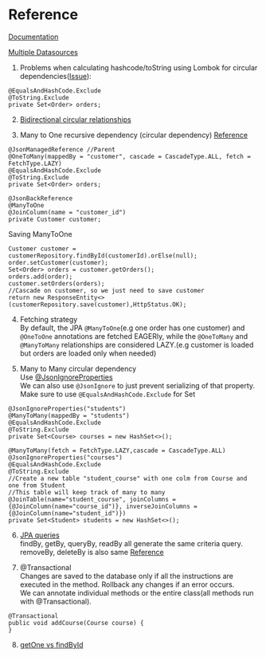 # Reference

[Documentation](https://docs.jboss.org/hibernate/orm/5.1/userguide/html_single/Hibernate_User_Guide.html#associations-many-to-one)

[Multiple Datasources](https://stackoverflow.com/a/48140893/12021132)

1. Problems when calculating hashcode/toString using Lombok for circular dependencies([Issue](https://github.com/projectlombok/lombok/issues/1007)): 
```
@EqualsAndHashCode.Exclude
@ToString.Exclude
private Set<Order> orders;
```

2. [Bidirectional circular relationships](https://www.baeldung.com/jackson-bidirectional-relationships-and-infinite-recursion)

3. Many to One recursive dependency (circular dependency) [Reference](http://springquay.blogspot.com/2016/01/new-approach-to-solve-json-recursive.html)
```
@JsonManagedReference //Parent
@OneToMany(mappedBy = "customer", cascade = CascadeType.ALL, fetch = FetchType.LAZY)
@EqualsAndHashCode.Exclude
@ToString.Exclude
private Set<Order> orders;
```
```
@JsonBackReference
@ManyToOne
@JoinColumn(name = "customer_id")
private Customer customer;
```
Saving ManyToOne
```
Customer customer = customerRepository.findById(customerId).orElse(null);
order.setCustomer(customer);
Set<Order> orders = customer.getOrders();
orders.add(order);
customer.setOrders(orders);
//Cascade on customer, so we just need to save customer
return new ResponseEntity<>(customerRepository.save(customer),HttpStatus.OK);
```
4. Fetching strategy <br/>
By default, the JPA ```@ManyToOne```(e.g one order has one customer) and ```@OneToOne``` annotations are fetched EAGERly, while the ```@OneToMany``` and ```@ManyToMany``` relationships are considered LAZY.(e.g customer is loaded but orders are loaded only when needed)

5. Many to Many circular dependency </br>
Use [@JsonIgnoreProperties](https://stackoverflow.com/a/60176449/12021132) </br>
We can also use ```@JsonIgnore``` to just prevent serializing of that property. </br>
Make sure to use ```@EqualsAndHashCode.Exclude``` for Set
```
@JsonIgnoreProperties("students")
@ManyToMany(mappedBy = "students")
@EqualsAndHashCode.Exclude
@ToString.Exclude
private Set<Course> courses = new HashSet<>();
```
```
@ManyToMany(fetch = FetchType.LAZY,cascade = CascadeType.ALL)
@JsonIgnoreProperties("courses")
@EqualsAndHashCode.Exclude
@ToString.Exclude
//Create a new table "student_course" with one colm from Course and one from Student
//This table will keep track of many to many
@JoinTable(name="student_course", joinColumns = {@JoinColumn(name="course_id")}, inverseJoinColumns = {@JoinColumn(name="student_id")})
private Set<Student> students = new HashSet<>();
```
6. [JPA queries](https://docs.spring.io/spring-data/jpa/docs/current/reference/html/#jpa.query-methods.query-creation)</br>
findBy, getBy, queryBy, readBy all generate the same criteria query. removeBy, deleteBy is also same [Reference](https://stackoverflow.com/questions/39869707/what-is-the-difference-between-query-methods-find-by-read-by-query-by-and-get)

7. @Transactional</br>
 Changes are saved to the database only if all the instructions are executed in the method. Rollback any changes if an error occurs.</br>
 We can annotate individual methods or the entire class(all methods run with @Transactional).
```
@Transactional
public void addCourse(Course course) {
}
```
8. [getOne vs findById](https://www.javacodemonk.com/difference-between-getone-and-findbyid-in-spring-data-jpa-3a96c3ff)
